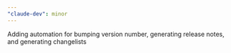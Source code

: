 ```yaml
---
"claude-dev": minor
---
```


Adding automation for bumping version number, generating release notes, and generating changelists
